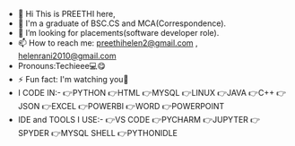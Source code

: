 - 👋 Hi This is PREETHI here,
- 🌱 I'm a graduate of BSC.CS and MCA(Correspondence).
- 💞️ I’m looking for placements(software developer role).
- 📫 How to reach me:
  preethihelen2@gmail.com , helenrani2010@gmail.com
- Pronouns:Techieee💻😋
- ⚡ Fun fact: I'm watching you👀
- I CODE IN:-
 👉PYTHON 👉HTML 👉MYSQL  👉LINUX 👉JAVA 👉C++ 👉JSON
 👉EXCEL 👉POWERBI 👉WORD 👉POWERPOINT 
- IDE and TOOLS I USE:-
  👉VS CODE 👉PYCHARM 👉JUPYTER 👉SPYDER 👉MYSQL SHELL 👉PYTHONIDLE 
